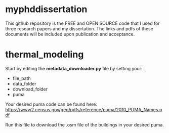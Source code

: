 # myphddissertation
This github repository is the FREE and OPEN SOURCE code that I used for three research papers and my dissertation.
The links and pdfs of these documents will be included upon publication and acceptance.

# thermal_modeling
Start by editing the **metadata_downloader.py** file by setting your:
- file_path
- data_folder
- download_folder
- puma

Your desired puma code can be found here: https://www2.census.gov/geo/pdfs/reference/puma/2010_PUMA_Names.pdf

Run this file to download the .osm file of the buildings in your desired puma. 

